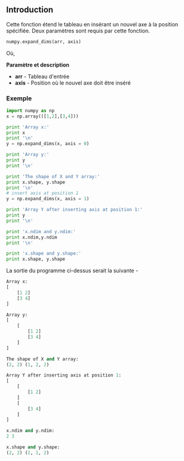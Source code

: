 ## Introduction

Cette fonction étend le tableau en insérant un nouvel axe à la position spécifiée. Deux paramètres sont requis par cette fonction.

```python
numpy.expand_dims(arr, axis)
```

Où,

**Paramètre et description**

- **arr** - Tableau d'entrée
- **axis** - Position où le nouvel axe doit être inséré

### Exemple

```python
import numpy as np 
x = np.array(([1,2],[3,4])) 

print 'Array x:' 
print x 
print '\n'  
y = np.expand_dims(x, axis = 0) 

print 'Array y:' 
print y 
print '\n'

print 'The shape of X and Y array:' 
print x.shape, y.shape 
print '\n'  
# insert axis at position 1 
y = np.expand_dims(x, axis = 1) 

print 'Array Y after inserting axis at position 1:' 
print y 
print '\n'  

print 'x.ndim and y.ndim:' 
print x.ndim,y.ndim 
print '\n'  

print 'x.shape and y.shape:' 
print x.shape, y.shape
```

La sortie du programme ci-dessus serait la suivante -

```python
Array x:
[
    [1 2]
    [3 4]
]

Array y:
[
    [
        [1 2]
        [3 4]
    ]
]

The shape of X and Y array:
(2, 2) (1, 2, 2)

Array Y after inserting axis at position 1:
[
    [
        [1 2]
    ]
    [
        [3 4]
    ]
]

x.ndim and y.ndim:
2 3

x.shape and y.shape:
(2, 2) (2, 1, 2)
```